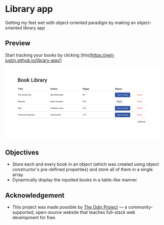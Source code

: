  # Library app
Getting my feet wet with object-oriented paradigm by making an object-oriented library app

 ## Preview
 Start tracking your books by clicking [this]https://neil-justin.github.io/library-app/)


![Library app](library-app-preview.png)

 ## Objectives
- Store each and every book in an object (which was created using object constructor's pre-defined properties) and store all of them in a single array.
- Dynamically display the inputted books in a table-like manner.

## Acknowledgement
- This project was made possible by [The Odin Project](theodinproject.com) — a community-supported, open-source website that teaches full-stack web development for free.